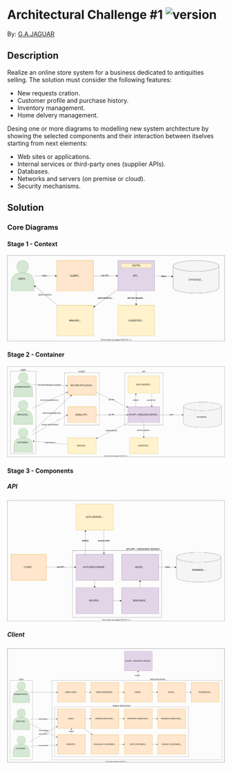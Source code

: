 # Architectural Challenge #1 ![version](https://img.shields.io/github/v/tag/gajaguar/architectural-challenge-1?label=version&logo=github)

By: [G.A.JAGUAR](https://github.com/gajaguar)

## Description

Realize an online store system for a business dedicated to antiquities selling.
The solution must consider the following features:

- New requests cration.
- Customer profile and purchase history.
- Inventory management.
- Home delvery management.

Desing one or more diagrams to modelling new system architecture by showing the
selected components and their interaction between itselves starting from next
elements:

- Web sites or applications.
- Internal services or third-party ones (supplier APIs).
- Databases.
- Networks and servers (on premise or cloud).
- Security mechanisms.

## Solution

### Core Diagrams

#### Stage 1 - Context

![context](assets/context.svg)

#### Stage 2 - Container

![container](assets/container.svg)

#### Stage 3 - Components

##### API

![api](assets/components-api.svg)

##### Client

![client](assets/components-client.svg)
